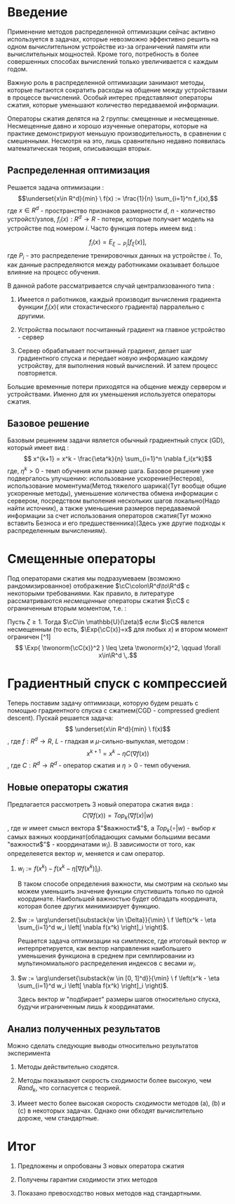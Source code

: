 # Введение

Применение методов распределенной оптимизации сейчас активно
используется в задачах, которые невозможно эффективно решить на одном
вычислительном устройстве из-за ограничений памяти или вычислительных
мощностей. Кроме того, потребность в более совершенных способах
вычислений только увеличивается с каждым годом.

Важную роль в распределенной оптимизации занимают методы, которые
пытаются сократить расходы на общение между устройствами в процессе
вычислений. Особый интерес представляют операторы сжатия, которые
уменьшают количество передаваемой информации.

Операторы сжатия делятся на 2 группы: смещенные и несмещенные.
Несмещенные давно и хорошо изученные операторы, которые на практике
демонстрируют меньшую производительность, в сравнении с смешенными.
Несмотря на это, лишь сравнительно недавно появилась математическая
теория, описывающая вторых.

## Распределенная оптимизация

Решается задача оптимизации : 
$$\underset{x\in R^d}{min} \ f(x) := \frac{1}{n} \sum_{i=1}^n f_i(x),$$
где $x \in R^d$ - пространство признаков размерности $d$, $n$ -
количество устройст/узлов, $f_i(x) : R^d \rightarrow R$ - потери,
которые получает модель на устройстве под номером $i$. Часто функция
потерь имеем вид :

$$f_i(x) = E_{\xi \sim P_i} [f_{\xi}(x)],$$ где $P_i$ - это
распределение тренировочных данных на устройстве $i$. То, как данные
распределяются между работниками оказывает большое влияние на процесс
обучения.

В данной работе рассматривается случай централизованного типа :

1.  Имеется $n$ работников, каждый производит вычисления градиента
    функции $f_i(x)$( или стохастического градиента) парралельно с
    другими.

2.  Устройства посылают посчитанный градиент на главное устройство -
    сервер

3.  Сервер обрабатывает посчитанный градиент, делает шаг градиентного
    спуска и передает новую информацию каждому устройству, для
    выполнения новый вычислений. И затем процесс повторяется.

Большие временные потери приходятся на общение между сервером и
устройствами. Именно для их уменьшения используется операторы сжатия.

## Базовое решение

Базовым решением задачи является обычный градиентный спуск (GD),
который имеет вид : $$
    x^{k+1} = x^k - \frac{\eta^k}{n} \sum_{i=1}^n \nabla f_i(x^k)$$ где,
$\eta^k > 0$ - темп обучения или размер шага. Базовое решение уже
подвергалось улучшению: использование ускорение(Нестеров), использование
моментума(Метод тяжелого шарика)(Тут вообще общие ускоренные методы),
уменьшение количества обмена информации с сервером, посредством
выполения нескольких шагов локально(Надо найти источник), а также
уменьшения размеров передаваемой информации за счет использования
операторов сжатия(Тут можно вставить Безноса и его
предшественника)(Здесь уже другие подходы к распределенным вычислениям).


# Смещенные операторы

Под операторами сжатия мы подразумеваем (возможно рандомизированное)
отображение $\cC\colon\R^d\to\R^d$ с некоторыми требованиями. Как
правило, в литературе рассматриваются *несмещенные* операторы сжатия
$\cC$ с ограниченным вторым моментом, т.е. :

Пусть $\zeta \geq 1$. Тогда $\cC\in \mathbb{U}(\zeta)$ если $\cC$
явлется несмещенным (то есть, $\Exp{\cC(x)}=x$ для любых $x$) и втором
момент ограничен [^1] $$
 \Exp{ \twonorm{\cC(x)}^2 } \leq \zeta  \twonorm{x}^2, \qquad \forall x\in\R^d \,.$$


# Градиентный спуск с компрессией

Теперь поставим задачу оптимизаци, которую будем решать с помощью
градиентного спуска с сжатием(CGD - compressed gredient descent). Пускай
решается задача: $$
    \underset{x\in R^d}{min} \ f(x)$$, где $f : R^d \rightarrow R$,
$L$ - гладкая и $\mu$-сильно-выпуклая, методом : $$
    x^{k+1} = x^k - \eta C(\nabla f(x))$$, где
$C : R^d \rightarrow R^d$ - оператор сжатия и $\eta > 0$ - темп
обучения.

## Новые операторы сжатия

Предлагается рассмотреть 3 новый оператора сжатия вида :
$$C(\nabla f(x)) = Top_k(\nabla f(x) | w)$$, где $w$ имеет смысл вектора
$"$важности$"$, а $Top_k(\circ | w)$ - выбор $к$ самых важных
координат(обладающих самыми большими весами \"важности$"$ - координатами
$w_i$). В зависимости от того, как определеяется вектор $w$, меняется и
сам оператор.

1.  $w_i := f \left(x^k \right) - f \left(x^k - \eta \left[ \nabla f(x^k) \right]_i \right)$.

    В таком способе определения важности, мы смотрим на сколько мы можем
    уменьшить значение функции спустившить только по одной координате.
    Наибольшей важностью будет обладать координата, которая более других
    минимизирует функцию.

2.  $w := \arg\underset{\substack{w \in \Delta}}{\min} \  f \left(x^k - \eta \sum_{i=1}^d w_i \left[ \nabla f(x^k) \right]_i \right)$.

    Решается задача оптимизации на симплексе, где итоговый вектор $w$
    интерпретируется, как вектор направления наибольшего уменьшения
    функциона в среднем при семплировании из мультиномиального
    распределения индексов с весами $w_i$.

3.  $w := \arg\underset{\substack{w \in [0, 1]^d}}{\min} \  f \left(x^k - \eta \sum_{i=1}^d w_i \left[ \nabla f(x^k) \right]_i \right)$.

    Здесь вектор $w$ \"подбирает\"  размеры шагов относительно спуска,
    будучи играниченным лишь $k$ координатами.



## Анализ полученных результатов

Можно сделать следующие выводы относительно результатов эксперимента

1.  Методы действительно сходятся.

2.  Методы показывают скорость сходимости более высокую, чем $Rand_k$,
    что согласуется с теорией.

3.  Имеет место более высокая скорость сходимости методов (а), (b) и (c)
    в некоторых задачах. Однако они обходят вычислительно дороже, чем
    стандартные.

# Итог

1.  Предложены и опробованы 3 новых оператора сжатия

2.  Получены гарантии сходимости этих методов

3.  Показано превосходство новых методов над стандартными.
